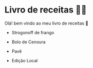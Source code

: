 # Livro de receitas :man_cook:

Olá! bem vindo ao meu livro de receitas :wave:

- Strogonoff de frango

- Bolo de Cenoura 

- Pavê

- Edição Local

  

